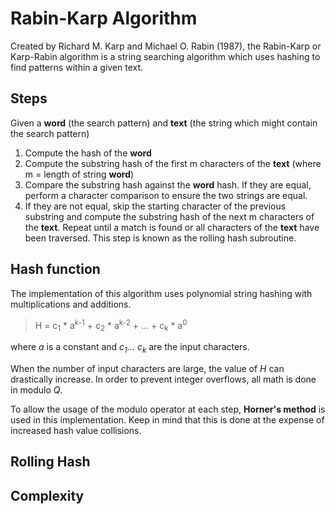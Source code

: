 # Rabin-Karp Algorithm

Created by Richard M. Karp and Michael O. Rabin (1987), the Rabin-Karp or Karp-Rabin algorithm is a string searching algorithm which uses hashing to find patterns within a given text.

## Steps
Given a **word** (the search pattern) and **text** (the string which might contain the search pattern)

1. Compute the hash of the **word**
2. Compute the substring hash of the first m characters of the **text** (where m = length of string **word**)
3. Compare the substring hash against the **word** hash. If they are equal, perform a character comparison to ensure the two strings are equal.
4. If they are not equal, skip the starting character of the previous substring and compute the substring hash of the next m characters of the **text**. Repeat until a match is found or all characters of the **text** have been traversed. This step is known as the rolling hash subroutine.

## Hash function

The implementation of this algorithm uses polynomial string hashing with multiplications and additions.

> H = c<sub>1</sub> * a<sup>k-1</sup> + c<sub>2</sub> * a<sup>k-2</sup> + ... + c<sub>k</sub> * a<sup>0</sup>

where *a* is a constant and *c<sub>1</sub>... c<sub>k</sub>* are the input characters.

When the number of input characters are large, the value of *H* can drastically increase. In order to prevent integer overflows, all math is done in modulo *Q*.

To allow the usage of the modulo operator at each step, **Horner's method** is used in this implementation. Keep in mind that this is done at the expense of increased hash value collisions.

## Rolling Hash

## Complexity